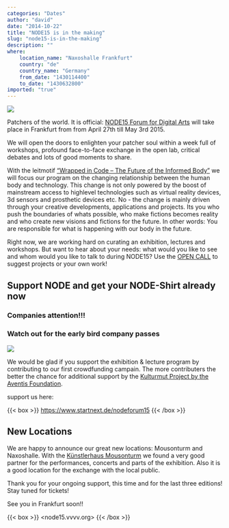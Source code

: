 ```yaml
---
categories: "Dates"
author: "david"
date: "2014-10-22"
title: "NODE15 is in the making"
slug: "node15-is-in-the-making"
description: ""
where: 
    location_name: "Naxoshalle Frankfurt"
    country: "de"
    country_name: "Germany"
    from_date: "1430114400"
    to_date: "1430632800"
imported: "true"
---
```



![](6fa82fcd-fe58-4a42-8e8d-b175d3a601f0.jpg) 

Patchers of the world. It is official: [ NODE15 Forum for Digital Arts](http://node15.vvvv.org) will take place in Frankfurt from from April 27th till May 3rd 2015. 

We will open the doors to enlighten your patcher soul within a week full of workshops, profound face-to-face exchange in the open lab, critical debates and lots of good moments to share.

With the leitmotif [“Wrapped in Code – The Future of the Informed Body”](http://node15.vvvv.org/#leitmotif) we will focus our program on the changing relationship between the human body and technology. This change is not only powered by the boost of mainstream access to highlevel technologies such as virtual reality devices, 3d sensors and prosthetic devices etc. No - the change is mainly driven through your creative developments, applications and projects. Its you who push the boundaries of whats possible, who make fictions becomes reality and who create new visions and fictions for the future. In other words: You are responsible for what is happening with our body in the future. 

Right now, we are working hard on curating an exhibition, lectures and workshops.  But want to hear about your needs: what would you like to see and whom would you like to talk to during NODE15? Use the [ OPEN CALL](http://node15.vvvv.org/#open-call) to suggest projects or your own work!

##  Support NODE and get your NODE-Shirt already now
###  Companies attention!!! 
###  Watch out for the early bird company passes
![](T-shirt-NODE15-rot-kleinesqua-red.jpg)

We would be glad if you support the exhibition & lecture program by contributing to our first crowdfunding campain. The more contributers the better the chance for additional support by the [ Kulturmut Project by the Aventis Foundation](https://www.startnext.de/pages/kulturMut).

support us here:

{{< box >}}
<https://www.startnext.de/nodeforum15>{{< /box >}}



##  New Locations
We are happy to announce our great new locations: Mousonturm and Naxoshalle. With the [Künstlerhaus Mousonturm](http://www.mousonturm.de) we found a very good partner for the performances, concerts and parts of the exhibition. Also it is a good location for the exchange with the local public. 


Thank you for your ongoing support, this time and for the last three editions!
Stay tuned for tickets!

See you in Frankfurt soon!!

{{< box >}}
<node15.vvvv.org>{{< /box >}}